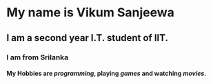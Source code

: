# My name is **Vikum Sanjeewa**
## I  am a second year I.T. student of IIT.
### I am from Srilanka
#### My Hobbies are _**programming**_, playing _games_ and  watching _movies_.